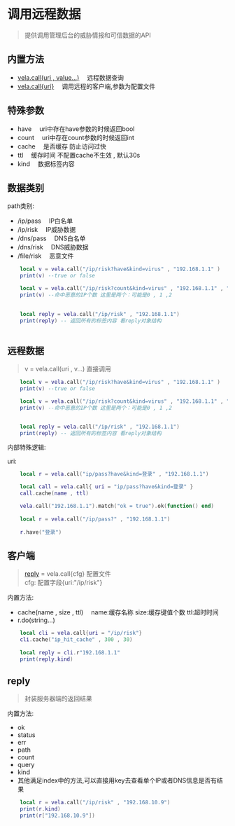 # 调用远程数据
>提供调用管理后台的威胁情报和可信数据的API

## 内置方法
- [vela.call(uri , value...)](#远程数据) &emsp;远程数据查询
- [vela.call{uri}](#客户端) &emsp;调用远程的客户端,参数为配置文件

## 特殊参数
- have &emsp;uri中存在have参数的时候返回bool
- count &emsp;uri中存在count参数的时候返回int
- cache &emsp;是否缓存 防止访问过快
- ttl &emsp;缓存时间 不配置cache不生效 , 默认30s
- kind &emsp;数据标签内容

## 数据类别
path类别:
- /ip/pass &emsp;IP白名单
- /ip/risk &emsp;IP威胁数据
- /dns/pass &emsp;DNS白名单
- /dns/risk &emsp;DNS威胁数据
- /file/risk &emsp;恶意文件

 
```lua
    local v = vela.call("/ip/risk?have&kind=virus" , "192.168.1.1" )
    print(v) --true or false

    local v = vela.call("/ip/risk?count&kind=virus" , "192.168.1.1" , "192.168.2.3" ) 
    print(v) --命中恶意的IP个数 这里是两个：可能是0 , 1 ,2
    

    local reply = vela.call("/ip/risk" , "192.168.1.1")
    print(reply) -- 返回所有的标签内容 看reply对象结构
 
```


## 远程数据
> v   = vela.call(uri , v...) 直接调用
```lua
    local v = vela.call("/ip/risk?have&kind=virus" , "192.168.1.1" )
    print(v) --true or false

    local v = vela.call("/ip/risk?count&kind=virus" , "192.168.1.1" , "192.168.2.3" )
    print(v) --命中恶意的IP个数 这里是两个：可能是0 , 1 ,2


    local reply = vela.call("/ip/risk" , "192.168.1.1")
    print(reply) -- 返回所有的标签内容 看reply对象结构

```



内部特殊逻辑:

uri: 


```lua
    local r = vela.call("ip/pass?have&kind=登录" , "192.168.1.1")

    local call = vela.call{ uri = "ip/pass?have&kind=登录" }
    call.cache(name , ttl)

    vela.call("192.168.1.1").match("ok = true").ok(function() end)
    
    local r = vela.call("/ip/pass?" , "192.168.1.1")
    
    r.have("登录")
```

## 客户端
> [reply](#reply)  = vela.call{cfg} 配置文件 <br />
> cfg: 配置字段{uri:"/ip/risk"}

内置方法:
- cache(name , size , ttl) &emsp;name:缓存名称 size:缓存键值个数  ttl:超时时间
- r.do(string...)

```lua
    local cli = vela.call{uri = "/ip/risk"}
    cli.cache("ip_hit_cache" , 300 , 30)
    
    local reply = cli.r"192.168.1.1"
    print(reply.kind)
```

## reply
> 封装服务器端的返回结果

内置方法: 
- ok
- status
- err
- path
- count
- query
- kind
- 其他满足index中的方法,可以直接用key去查看单个IP或者DNS信息是否有结果

```lua
    local r = vela.call("/ip/risk" , "192.168.10.9")
    print(r.kind) 
    print(r["192.168.10.9"])
```